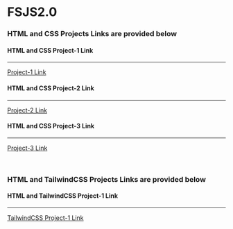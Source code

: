 # FSJS2.0


 ### HTML and CSS Projects Links are provided below

 #### HTML and CSS Project-1 Link
---
 [Project-1 Link](https://github.com/lingesh360/FSJS2.0/tree/main/HTML%20and%20CSS/Project-01)

 #### HTML and CSS Project-2 Link
 ---
 [Project-2 Link](https://github.com/lingesh360/FSJS2.0/tree/main/HTML%20and%20CSS/Project-02)

#### HTML and CSS Project-3 Link
 ---
 [Project-3 Link](https://github.com/lingesh360/FSJS2.0/tree/main/HTML%20and%20CSS/Project-03)
 
 </br>

 ### HTML and TailwindCSS Projects Links are provided below
  #### HTML and TailwindCSS Project-1 Link
  ---
   [TailwindCSS Project-1 Link](https://github.com/lingesh360/FSJS2.0/tree/main/HTML%20and%20TailwindCSS%20Projects/01_Project-%20Credit%20Card%20Landing%20Page)
